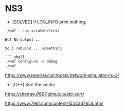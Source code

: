 # NS3

 * [SOLVED] If LOG_INFO print nothing.

```bash
./waf --run scratch/first

But No output ..

So I rebuild ... something

``` shell
./waf configure -d debug
./waf
```
https://www.reveriel.com/posts/network-simulator-ns-3/


* [C++] Sort the vector  

https://shengyu7697.github.io/std-sort/  

https://www.796t.com/content/1544347654.html
